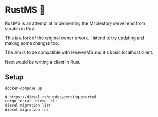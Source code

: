 # RustMS 🍁

RustMS is an attempt at implementing the Maplestory server end from scratch in Rust. 

This is a fork of the original owner's work. I intend to 
try updating and making some changes too.

The aim is to be compatible with HeavenMS and it's basic localhost client.

Next would be writing a client in Rust.

## Setup

```
docker-compose up

# https://diesel.rs/guides/getting-started
cargo install diesel_cli
diesel migration list
diesel migration run
```